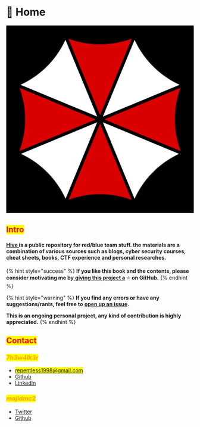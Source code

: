 # 📕 Home

![From resident evil franchise created by Capcom](<.gitbook/assets/image (179).png>)

## <mark style="color:red;">Intro</mark>

#### [Hive ](https://7h3w4lk3r.gitbook.io/the-hive/)is a public repository for red/blue team stuff. the materials are a combination of various sources such as blogs, cyber security courses, cheat sheets, books, CTF experience and personal researches.

{% hint style="success" %}
**If you like this book and the contents, please consider motivating me by**[ **giving this project a**](https://github.com/7h3w4lk3r/THE\_HIVE) :star: **on GitHub.**
{% endhint %}

{% hint style="warning" %}
**If you find any errors or have any suggestions/rants, feel free to** [**open up an issue**](https://github.com/7h3w4lk3r/THE\_HIVE/issues)**.**

**This is an ongoing personal project, any kind of contribution is highly appreciated.**
{% endhint %}

## <mark style="color:red;">**Contact**</mark>

### _<mark style="color:orange;">**7h3w4lk3r**</mark>_&#x20;

* <mark style="color:blue;">repentless1998@gmail.com</mark>
* [Github](https://github.com/7h3w4lk3r)
* [LinkedIn](https://www.linkedin.com/in/pouya-s-929ab5255)

### _<mark style="color:orange;">majidmc2</mark>_&#x20;

* [Twitter](https://twitter.com/\_majidmc2)
* [Github](https://github.com/majidmc2)
